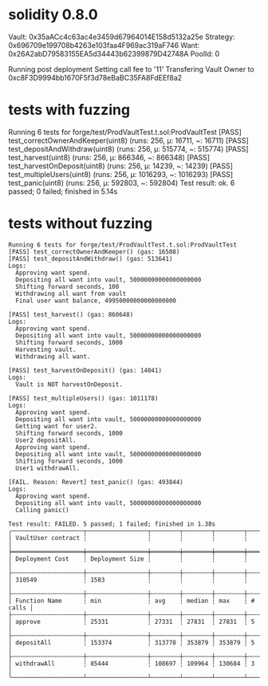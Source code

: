 # solidity 0.8.0

Vault: 0x35aACc4c63ac4e3459d67964014E158d5132a25e
Strategy: 0x696709e199708b4263e103faa4F969ac319aF746
Want: 0x26A2abD79583155EA5d34443b62399879D42748A
PoolId: 0

Running post deployment
Setting call fee to '11'
Transfering Vault Owner to 0xc8F3D9994bb1670F5f3d78eBaBC35FA8FdEEf8a2

# tests with fuzzing

Running 6 tests for forge/test/ProdVaultTest.t.sol:ProdVaultTest
[PASS] test_correctOwnerAndKeeper(uint8) (runs: 256, μ: 16711, ~: 16711)
[PASS] test_depositAndWithdraw(uint8) (runs: 256, μ: 515774, ~: 515774)
[PASS] test_harvest(uint8) (runs: 256, μ: 866346, ~: 866348)
[PASS] test_harvestOnDeposit(uint8) (runs: 256, μ: 14239, ~: 14239)
[PASS] test_multipleUsers(uint8) (runs: 256, μ: 1016293, ~: 1016293)
[PASS] test_panic(uint8) (runs: 256, μ: 592803, ~: 592804)
Test result: ok. 6 passed; 0 failed; finished in 5.14s

# tests without fuzzing

```
Running 6 tests for forge/test/ProdVaultTest.t.sol:ProdVaultTest
[PASS] test_correctOwnerAndKeeper() (gas: 16508)
[PASS] test_depositAndWithdraw() (gas: 513641)
Logs:
  Approving want spend.
  Depositing all want into vault, 50000000000000000000
  Shifting forward seconds, 100
  Withdrawing all want from vault
  Final user want balance, 49950000000000000000

[PASS] test_harvest() (gas: 860648)
Logs:
  Approving want spend.
  Depositing all want into vault, 50000000000000000000
  Shifting forward seconds, 1000
  Harvesting vault.
  Withdrawing all want.

[PASS] test_harvestOnDeposit() (gas: 14041)
Logs:
  Vault is NOT harvestOnDeposit.

[PASS] test_multipleUsers() (gas: 1011178)
Logs:
  Approving want spend.
  Depositing all want into vault, 50000000000000000000
  Getting want for user2.
  Shifting forward seconds, 1000
  User2 depositAll.
  Approving want spend.
  Depositing all want into vault, 50000000000000000000
  Shifting forward seconds, 1000
  User1 withdrawAll.

[FAIL. Reason: Revert] test_panic() (gas: 493844)
Logs:
  Approving want spend.
  Depositing all want into vault, 50000000000000000000
  Calling panic()

Test result: FAILED. 5 passed; 1 failed; finished in 1.38s
╭────────────────────┬─────────────────┬────────┬────────┬────────┬─────────╮
│ VaultUser contract ┆                 ┆        ┆        ┆        ┆         │
╞════════════════════╪═════════════════╪════════╪════════╪════════╪═════════╡
│ Deployment Cost    ┆ Deployment Size ┆        ┆        ┆        ┆         │
├╌╌╌╌╌╌╌╌╌╌╌╌╌╌╌╌╌╌╌╌┼╌╌╌╌╌╌╌╌╌╌╌╌╌╌╌╌╌┼╌╌╌╌╌╌╌╌┼╌╌╌╌╌╌╌╌┼╌╌╌╌╌╌╌╌┼╌╌╌╌╌╌╌╌╌┤
│ 310549             ┆ 1583            ┆        ┆        ┆        ┆         │
├╌╌╌╌╌╌╌╌╌╌╌╌╌╌╌╌╌╌╌╌┼╌╌╌╌╌╌╌╌╌╌╌╌╌╌╌╌╌┼╌╌╌╌╌╌╌╌┼╌╌╌╌╌╌╌╌┼╌╌╌╌╌╌╌╌┼╌╌╌╌╌╌╌╌╌┤
│ Function Name      ┆ min             ┆ avg    ┆ median ┆ max    ┆ # calls │
├╌╌╌╌╌╌╌╌╌╌╌╌╌╌╌╌╌╌╌╌┼╌╌╌╌╌╌╌╌╌╌╌╌╌╌╌╌╌┼╌╌╌╌╌╌╌╌┼╌╌╌╌╌╌╌╌┼╌╌╌╌╌╌╌╌┼╌╌╌╌╌╌╌╌╌┤
│ approve            ┆ 25331           ┆ 27331  ┆ 27831  ┆ 27831  ┆ 5       │
├╌╌╌╌╌╌╌╌╌╌╌╌╌╌╌╌╌╌╌╌┼╌╌╌╌╌╌╌╌╌╌╌╌╌╌╌╌╌┼╌╌╌╌╌╌╌╌┼╌╌╌╌╌╌╌╌┼╌╌╌╌╌╌╌╌┼╌╌╌╌╌╌╌╌╌┤
│ depositAll         ┆ 153374          ┆ 313778 ┆ 353879 ┆ 353879 ┆ 5       │
├╌╌╌╌╌╌╌╌╌╌╌╌╌╌╌╌╌╌╌╌┼╌╌╌╌╌╌╌╌╌╌╌╌╌╌╌╌╌┼╌╌╌╌╌╌╌╌┼╌╌╌╌╌╌╌╌┼╌╌╌╌╌╌╌╌┼╌╌╌╌╌╌╌╌╌┤
│ withdrawAll        ┆ 85444           ┆ 108697 ┆ 109964 ┆ 130684 ┆ 3       │
╰────────────────────┴─────────────────┴────────┴────────┴────────┴─────────╯

```
